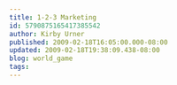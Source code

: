 ```yaml
---
title: 1-2-3 Marketing
id: 5790875165417385542
author: Kirby Urner
published: 2009-02-18T16:05:00.000-08:00
updated: 2009-02-18T19:38:09.438-08:00
blog: world_game
tags: 
---
```


